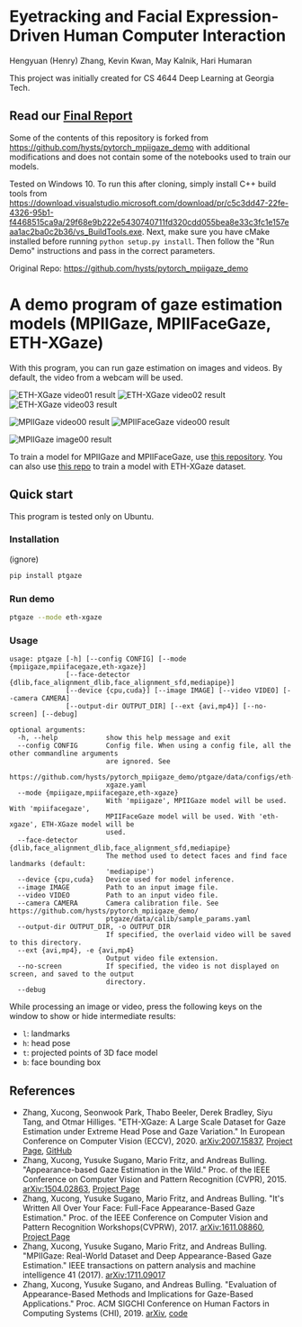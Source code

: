 # Eyetracking and Facial Expression-Driven Human Computer Interaction
Hengyuan (Henry) Zhang, Kevin Kwan, May Kalnik, Hari Humaran

This project was initially created for CS 4644 Deep Learning at Georgia Tech.

## Read our [Final Report](https://github.com/henryz2004/GazeEstimation/blob/main/Final%20Report.pdf)

Some of the contents of this repository is forked from https://github.com/hysts/pytorch_mpiigaze_demo with additional modifications and does not contain some of the notebooks used to train our models.

Tested on Windows 10.
To run this after cloning, simply install C++ build tools from https://download.visualstudio.microsoft.com/download/pr/c5c3dd47-22fe-4326-95b1-f4468515ca9a/29f68e9b222e5430740711fd320cdd055bea8e33c3fc1e157eaa1ac2ba0c2b36/vs_BuildTools.exe.
Next, make sure you have cMake installed before running `python setup.py install`. Then follow the "Run Demo" instructions and pass in the correct parameters.

Original Repo: https://github.com/hysts/pytorch_mpiigaze_demo

# A demo program of gaze estimation models (MPIIGaze, MPIIFaceGaze, ETH-XGaze)

With this program, you can run gaze estimation on images and videos.
By default, the video from a webcam will be used.

![ETH-XGaze video01 result](https://raw.githubusercontent.com/hysts/pytorch_mpiigaze_demo/master/assets/results/eth-xgaze_video01.gif)
![ETH-XGaze video02 result](https://raw.githubusercontent.com/hysts/pytorch_mpiigaze_demo/master/assets/results/eth-xgaze_video02.gif)
![ETH-XGaze video03 result](https://raw.githubusercontent.com/hysts/pytorch_mpiigaze_demo/master/assets/results/eth-xgaze_video03.gif)

![MPIIGaze video00 result](https://raw.githubusercontent.com/hysts/pytorch_mpiigaze_demo/master/assets/results/mpiigaze_video00.gif)
![MPIIFaceGaze video00 result](https://raw.githubusercontent.com/hysts/pytorch_mpiigaze_demo/master/assets/results/mpiifacegaze_video00.gif)

![MPIIGaze image00 result](https://raw.githubusercontent.com/hysts/pytorch_mpiigaze_demo/master/assets/results/mpiigaze_image00.jpg)

To train a model for MPIIGaze and MPIIFaceGaze,
use [this repository](https://github.com/hysts/pytorch_mpiigaze).
You can also use [this repo](https://github.com/hysts/pl_gaze_estimation)
to train a model with ETH-XGaze dataset.

## Quick start

This program is tested only on Ubuntu.

### Installation

(ignore)

```bash
pip install ptgaze
```

### Run demo

```bash
ptgaze --mode eth-xgaze
```

### Usage

```
usage: ptgaze [-h] [--config CONFIG] [--mode {mpiigaze,mpiifacegaze,eth-xgaze}]
              [--face-detector {dlib,face_alignment_dlib,face_alignment_sfd,mediapipe}]
              [--device {cpu,cuda}] [--image IMAGE] [--video VIDEO] [--camera CAMERA]
              [--output-dir OUTPUT_DIR] [--ext {avi,mp4}] [--no-screen] [--debug]

optional arguments:
  -h, --help            show this help message and exit
  --config CONFIG       Config file. When using a config file, all the other commandline arguments
                        are ignored. See
                        https://github.com/hysts/pytorch_mpiigaze_demo/ptgaze/data/configs/eth-
                        xgaze.yaml
  --mode {mpiigaze,mpiifacegaze,eth-xgaze}
                        With 'mpiigaze', MPIIGaze model will be used. With 'mpiifacegaze',
                        MPIIFaceGaze model will be used. With 'eth-xgaze', ETH-XGaze model will be
                        used.
  --face-detector {dlib,face_alignment_dlib,face_alignment_sfd,mediapipe}
                        The method used to detect faces and find face landmarks (default:
                        'mediapipe')
  --device {cpu,cuda}   Device used for model inference.
  --image IMAGE         Path to an input image file.
  --video VIDEO         Path to an input video file.
  --camera CAMERA       Camera calibration file. See https://github.com/hysts/pytorch_mpiigaze_demo/
                        ptgaze/data/calib/sample_params.yaml
  --output-dir OUTPUT_DIR, -o OUTPUT_DIR
                        If specified, the overlaid video will be saved to this directory.
  --ext {avi,mp4}, -e {avi,mp4}
                        Output video file extension.
  --no-screen           If specified, the video is not displayed on screen, and saved to the output
                        directory.
  --debug
```

While processing an image or video, press the following keys on the window
to show or hide intermediate results:

- `l`: landmarks
- `h`: head pose
- `t`: projected points of 3D face model
- `b`: face bounding box

## References

- Zhang, Xucong, Seonwook Park, Thabo Beeler, Derek Bradley, Siyu Tang, and Otmar Hilliges. "ETH-XGaze: A Large Scale Dataset for Gaze Estimation under Extreme Head Pose and Gaze Variation." In European Conference on Computer Vision (ECCV), 2020. [arXiv:2007.15837](https://arxiv.org/abs/2007.15837), [Project Page](https://ait.ethz.ch/projects/2020/ETH-XGaze/), [GitHub](https://github.com/xucong-zhang/ETH-XGaze)
- Zhang, Xucong, Yusuke Sugano, Mario Fritz, and Andreas Bulling. "Appearance-based Gaze Estimation in the Wild." Proc. of the IEEE Conference on Computer Vision and Pattern Recognition (CVPR), 2015. [arXiv:1504.02863](https://arxiv.org/abs/1504.02863), [Project Page](https://www.mpi-inf.mpg.de/departments/computer-vision-and-multimodal-computing/research/gaze-based-human-computer-interaction/appearance-based-gaze-estimation-in-the-wild/)
- Zhang, Xucong, Yusuke Sugano, Mario Fritz, and Andreas Bulling. "It's Written All Over Your Face: Full-Face Appearance-Based Gaze Estimation." Proc. of the IEEE Conference on Computer Vision and Pattern Recognition Workshops(CVPRW), 2017. [arXiv:1611.08860](https://arxiv.org/abs/1611.08860), [Project Page](https://www.mpi-inf.mpg.de/departments/computer-vision-and-machine-learning/research/gaze-based-human-computer-interaction/its-written-all-over-your-face-full-face-appearance-based-gaze-estimation/)
- Zhang, Xucong, Yusuke Sugano, Mario Fritz, and Andreas Bulling. "MPIIGaze: Real-World Dataset and Deep Appearance-Based Gaze Estimation." IEEE transactions on pattern analysis and machine intelligence 41 (2017). [arXiv:1711.09017](https://arxiv.org/abs/1711.09017)
- Zhang, Xucong, Yusuke Sugano, and Andreas Bulling. "Evaluation of Appearance-Based Methods and Implications for Gaze-Based Applications." Proc. ACM SIGCHI Conference on Human Factors in Computing Systems (CHI), 2019. [arXiv](https://arxiv.org/abs/1901.10906), [code](https://git.hcics.simtech.uni-stuttgart.de/public-projects/opengaze)
